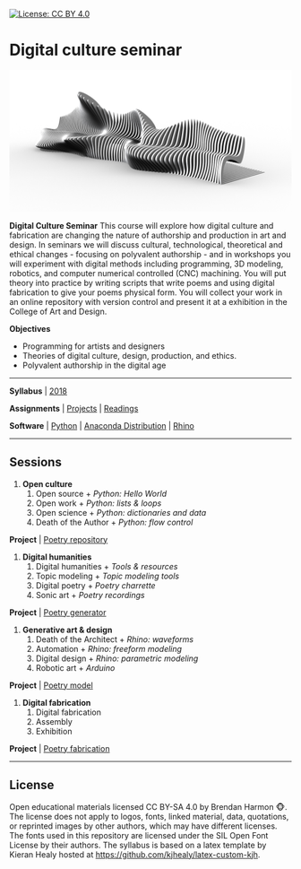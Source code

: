 [![License: CC BY 4.0](https://img.shields.io/badge/License-CC%20BY%204.0-lightgrey.svg)](https://creativecommons.org/licenses/by/4.0/)

# Digital culture seminar

<p align="center"><img src="images/parametric_bench/parametric_bench_1.png"></p>

**Digital Culture Seminar**
This course will explore
how digital culture and fabrication
are changing the nature of authorship
and production in art and design.
In seminars we will discuss
cultural, technological, theoretical and ethical changes -
focusing on polyvalent authorship -
and in workshops you will experiment
with digital methods
including programming, 3D modeling, robotics,
and computer numerical controlled (CNC) machining.
You will put theory into practice
by writing scripts that write poems
and using digital fabrication
to give your poems physical form.
You will collect your work
in an online repository with version control
and present it at a exhibition
in the College of Art and Design.

**Objectives**
* Programming for artists and designers
* Theories of digital culture, design, production, and ethics.
* Polyvalent authorship in the digital age

---

**Syllabus** |
[2018](digital-culture-syllabus-2018.pdf)

**Assignments** | [Projects](projects.md) | [Readings](readings.md)

**Software** |
[Python](https://www.python.org/) |
[Anaconda Distribution](https://www.anaconda.com/) |
[Rhino](https://www.rhino3d.com/)

---

## Sessions

1. **Open culture**
    1. Open source + *Python: Hello World*
    1. Open work + *Python: lists & loops*
    1. Open science + *Python: dictionaries and data*
    1. Death of the Author + *Python: flow control*

**Project** | [Poetry repository](projects.md#poetry-repository)

1. **Digital humanities**
    1. Digital humanities + *Tools & resources*
    1. Topic modeling + *Topic modeling tools*
    1. Digital poetry + *Poetry charrette*
    1. Sonic art + *Poetry recordings*

**Project** | [Poetry generator](projects.md#poetry-generator)

1. **Generative art & design**
    1. Death of the Architect + *Rhino: waveforms*
    1. Automation + *Rhino: freeform modeling*
    1. Digital design + *Rhino: parametric modeling*
    1. Robotic art + *Arduino*

**Project** | [Poetry model](projects.md#poetry-model)

1. **Digital fabrication**
    1. Digital fabrication
    1. Assembly
    1. Exhibition

**Project** | [Poetry fabrication](projects.md#poetry-fabrication)

---

## License
Open educational materials licensed CC BY-SA 4.0
by Brendan Harmon :monkey_face:.
The license does not apply to logos, fonts, linked material, data, quotations,
or reprinted images by other authors, which may have different licenses.
The fonts used in this repository are licensed under the SIL Open Font License
by their authors. The syllabus is based on a latex template by Kieran Healy
hosted at https://github.com/kjhealy/latex-custom-kjh.
